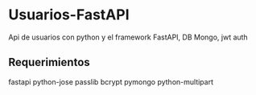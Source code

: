 # Usuarios-FastAPI
Api de usuarios con python y el framework FastAPI, DB Mongo, jwt auth 



## Requerimientos
fastapi
python-jose
passlib
bcrypt
pymongo
python-multipart
